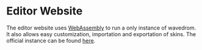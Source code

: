 # Editor Website

The editor website uses [WebAssembly][wasm] to run a only instance of wavedrom.
It also allows easy customization, importation and exportation of skins. The
official instance can be found [here](https://gburghoorn.com/wavedrom).

[wasm]: https://webassembly.org/
